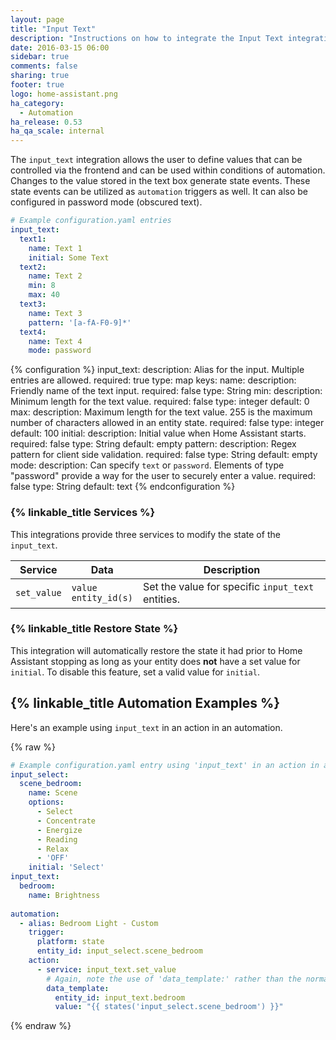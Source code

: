 ```yaml
---
layout: page
title: "Input Text"
description: "Instructions on how to integrate the Input Text integration into Home Assistant."
date: 2016-03-15 06:00
sidebar: true
comments: false
sharing: true
footer: true
logo: home-assistant.png
ha_category:
  - Automation
ha_release: 0.53
ha_qa_scale: internal
---
```


The `input_text` integration allows the user to define values that can be controlled via the frontend and can be used within conditions of automation. Changes to the value stored in the text box generate state events. These state events can be utilized as `automation` triggers as well. It can also be configured in password mode (obscured text).

```yaml
# Example configuration.yaml entries
input_text:
  text1:
    name: Text 1
    initial: Some Text
  text2:
    name: Text 2
    min: 8
    max: 40
  text3:
    name: Text 3
    pattern: '[a-fA-F0-9]*'
  text4:
    name: Text 4
    mode: password
```

{% configuration %}
  input_text:
    description: Alias for the input. Multiple entries are allowed.
    required: true
    type: map
    keys:
      name:
        description: Friendly name of the text input.
        required: false
        type: String
      min:
        description: Minimum length for the text value.
        required: false
        type: integer
        default: 0
      max:
        description: Maximum length for the text value. 255 is the maximum number of characters allowed in an entity state.
        required: false
        type: integer
        default: 100
      initial:
        description: Initial value when Home Assistant starts.
        required: false
        type: String
        default: empty
      pattern:
        description: Regex pattern for client side validation.
        required: false
        type: String
        default: empty
      mode:
        description: Can specify `text` or `password`. Elements of type "password" provide a way for the user to securely enter a value.
        required: false
        type: String
        default: text
{% endconfiguration %}

### {% linkable_title Services %}

This integrations provide three services to modify the state of the `input_text`.

| Service | Data | Description |
| ------- | ---- | ----------- |
| `set_value` | `value`<br>`entity_id(s)` | Set the value for specific `input_text` entities.

### {% linkable_title Restore State %}

This integration will automatically restore the state it had prior to Home Assistant stopping as long as your entity does **not** have a set value for `initial`. To disable this feature, set a valid value for `initial`.

## {% linkable_title Automation Examples %}

Here's an example using `input_text` in an action in an automation.

{% raw %}
```yaml
# Example configuration.yaml entry using 'input_text' in an action in an automation
input_select:
  scene_bedroom:
    name: Scene
    options:
      - Select
      - Concentrate
      - Energize
      - Reading
      - Relax
      - 'OFF'
    initial: 'Select'
input_text:
  bedroom:
    name: Brightness
    
automation:
  - alias: Bedroom Light - Custom
    trigger:
      platform: state
      entity_id: input_select.scene_bedroom
    action:
      - service: input_text.set_value
        # Again, note the use of 'data_template:' rather than the normal 'data:' if you weren't using an input variable.
        data_template:
          entity_id: input_text.bedroom
          value: "{{ states('input_select.scene_bedroom') }}"
```
{% endraw %}
